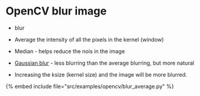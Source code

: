 # OpenCV blur image

* blur

* Average the intensity of all the pixels in the kernel (window)
* Median - helps reduce the nois in the image
* [Gaussian blur](https://en.wikipedia.org/wiki/Gaussian_blur) - less blurring than the average blurring, but more natural

* Increasing the ksize (kernel size) and the image will be more blurred.

{% embed include file="src/examples/opencv/blur_average.py" %}


